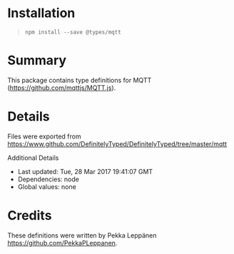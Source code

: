 # Installation
> `npm install --save @types/mqtt`

# Summary
This package contains type definitions for MQTT (https://github.com/mqttjs/MQTT.js).

# Details
Files were exported from https://www.github.com/DefinitelyTyped/DefinitelyTyped/tree/master/mqtt

Additional Details
 * Last updated: Tue, 28 Mar 2017 19:41:07 GMT
 * Dependencies: node
 * Global values: none

# Credits
These definitions were written by Pekka Leppänen <https://github.com/PekkaPLeppanen>.
